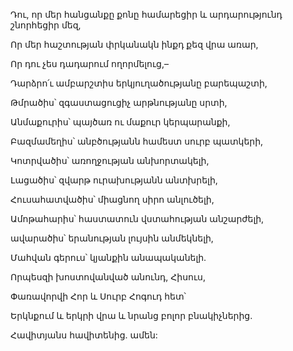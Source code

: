 Դու, որ մեր հանցանքը քոնը համարեցիր և արդարությունդ շնորհեցիր մեզ,

Որ մեր հաշտության փրկանակն ինքդ քեզ վրա առար,

Որ դու չես դադարում ողորմելուց,–

Դարձրո՛ւ ամբարշտիս երկյուղածությանը բարեպաշտի,

Թմրածիս՝ զգաստացուցիչ արթնությանը սրտի,

Անմաքուրիս՝ պայծառ ու մաքուր կերպարանքի,

Բազմամեղիս՝ անբծությանն համեստ սուրբ պատկերի,

Կոտրվածիս՝ առողջության անխորտակելի,

Լացածիս՝ զվարթ ուրախությանն անտխրելի,

Հուսահատվածիս՝ միացնող սիրո անլուծելի,

Ամոթահարիս՝ հաստատուն վստահության անշարժելի,

ավարածիս՝ երանության լույսին անմեկնելի,

Մահվան գերուս՝ կյանքին անապականելի.

Որպեսզի խոստովանված անունդ, Հիսուս,

Փառավորվի Հոր և Սուրբ Հոգուդ հետ՝

Երկնքում և երկրի վրա և նրանց բոլոր բնակիչներից.

Հավիտյանս հավիտենից. ամեն:
